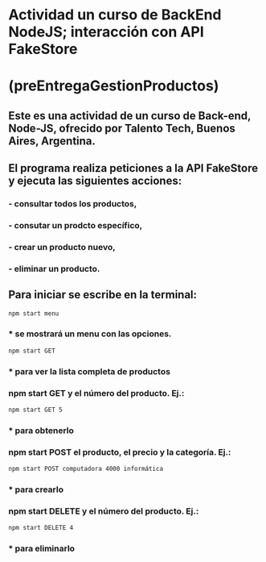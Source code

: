 # Actividad un curso de BackEnd NodeJS; interacción con API FakeStore
# (preEntregaGestionProductos)
## Este es una actividad de un curso de Back-end, Node-JS, ofrecido por Talento Tech, Buenos Aires, Argentina. 
## El programa realiza peticiones a la API FakeStore y ejecuta las siguientes acciones: 
### - consultar todos los productos, 
### - consutar un prodcto específico, 
### - crear un producto nuevo, 
### - eliminar un producto. 
## Para iniciar se escribe en la terminal: 
```bash
npm start menu 
```
###  * se mostrará un menu con las opciones.

```bash
npm start GET
```
###     * para ver la lista completa de productos

###    npm start GET y el número del producto. Ej.: 
```bash
npm start GET 5
```
###     * para obtenerlo 

###    npm start POST el producto, el precio y la categoría. Ej.:
```bash
npm start POST computadora 4000 informática
```
###     * para crearlo 

###    npm start DELETE y el número del producto. Ej.:
```bash
npm start DELETE 4
```
###     * para eliminarlo

